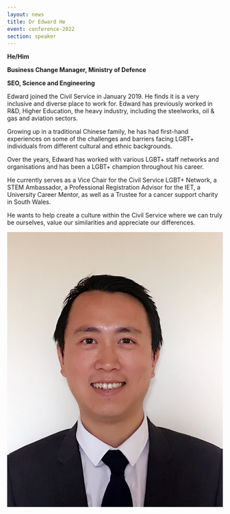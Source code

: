 ```yaml
---
layout: news
title: Dr Edward He
event: conference-2022
section: speaker
---
```

**H﻿e/Him**

**Business Change Manager, Ministry of Defence**

**S﻿EO, Science and Engineering**

Edward joined the Civil Service in January 2019. He finds it is a very inclusive and diverse place to work for. Edward has previously worked in R&D, Higher Education, the heavy industry, including the steelworks, oil & gas and aviation sectors.

Growing up in a traditional Chinese family, he has had first-hand experiences on some of the challenges and barriers facing LGBT+ individuals from different cultural and ethnic backgrounds.

Over the years, Edward has worked with various LGBT+ staff networks and organisations and has been a LGBT+ champion throughout his career. 

He currently serves as a Vice Chair for the Civil Service LGBT+ Network, a STEM Ambassador, a Professional Registration Advisor for the IET, a University Career Mentor, as well as a Trustee for a cancer support charity in South Wales.

He wants to help create a culture within the Civil Service where we can truly be ourselves, value our similarities and appreciate our differences.

![](/assets/images/uploads/ed_he.jpg)